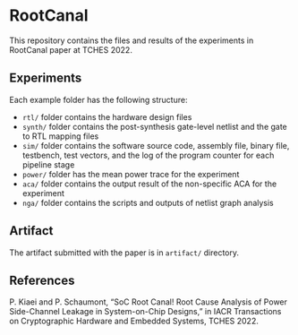 # RootCanal  
This repository contains the files and results of the experiments in RootCanal paper at TCHES 2022.

## Experiments  
Each example folder has the following structure:
- `rtl/` folder contains the hardware design files
- `synth/` folder contains the post-synthesis gate-level netlist and the gate to RTL mapping files
- `sim/` folder contains the software source code, assembly file, binary file, testbench, test vectors, and the log of the program counter for each pipeline stage
- `power/` folder has the mean power trace for the experiment
- `aca/` folder contains the output result of the non-specific ACA for the experiment
- `nga/` folder contains the scripts and outputs of netlist graph analysis  

## Artifact  
The artifact submitted with the paper is in `artifact/` directory.  

## References

P. Kiaei and P. Schaumont, “SoC Root Canal! Root Cause Analysis of Power Side-Channel Leakage in System-on-Chip Designs,” in IACR Transactions on Cryptographic Hardware and Embedded Systems, TCHES 2022. 
